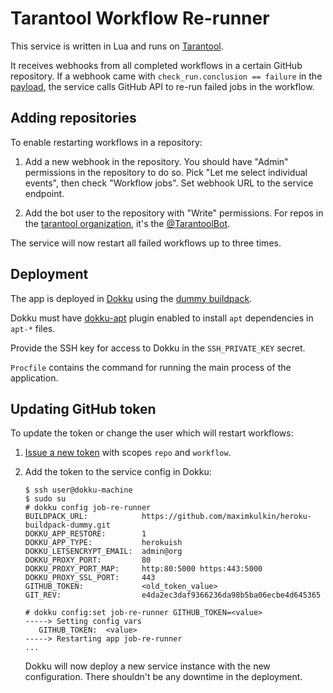 # Tarantool Workflow Re-runner

This service is written in Lua and runs on [Tarantool](https://tarantool.io).

It receives webhooks from all completed workflows in a certain GitHub repository.
If a webhook came with `check_run.conclusion == failure` in the 
[payload](https://docs.github.com/en/developers/webhooks-and-events/webhooks/webhook-events-and-payloads#check_run), 
the service calls GitHub API to re-run failed jobs in the workflow.

## Adding repositories

To enable restarting workflows in a repository:

1. Add a new webhook in the repository.
   You should have "Admin" permissions in the repository to do so.
   Pick "Let me select individual events", then check "Workflow jobs".
   Set webhook URL to the service endpoint.
   
2. Add the bot user to the repository with "Write" permissions.
   For repos in the [tarantool organization](https://github.com/tarantool),
   it's the [@TarantoolBot](https://github.com/TarantoolBot).
   
The service will now restart all failed workflows up to three times.

## Deployment

The app is deployed in [Dokku](https://dokku.com) using the 
[dummy buildpack](https://github.com/maximkulkin/heroku-buildpack-dummy).

Dokku must have [dokku-apt](https://github.com/dokku-community/dokku-apt)
plugin enabled to install `apt` dependencies in `apt-*` files.

Provide the SSH key for access to Dokku in the `SSH_PRIVATE_KEY` secret.

`Procfile` contains the command for running the main process of the application.

## Updating GitHub token

To update the token or change the user which will restart workflows:

1. [Issue a new token](https://github.com/settings/tokens/new) with scopes `repo` and `workflow`.
2. Add the token to the service config in Dokku:

    ```console
    $ ssh user@dokku-machine
    $ sudo su
    # dokku config job-re-runner
    BUILDPACK_URL:            https://github.com/maximkulkin/heroku-buildpack-dummy.git
    DOKKU_APP_RESTORE:        1
    DOKKU_APP_TYPE:           herokuish
    DOKKU_LETSENCRYPT_EMAIL:  admin@org
    DOKKU_PROXY_PORT:         80
    DOKKU_PROXY_PORT_MAP:     http:80:5000 https:443:5000
    DOKKU_PROXY_SSL_PORT:     443
    GITHUB_TOKEN:             <old_token_value>
    GIT_REV:                  e4da2ec3daf9366236da98b5ba06ecbe4d645365

    # dokku config:set job-re-runner GITHUB_TOKEN=<value>
    -----> Setting config vars
       GITHUB_TOKEN:  <value>
    -----> Restarting app job-re-runner
    ...
    ```
    
    Dokku will now deploy a new service instance with the new configuration.
    There shouldn't be any downtime in the deployment.
